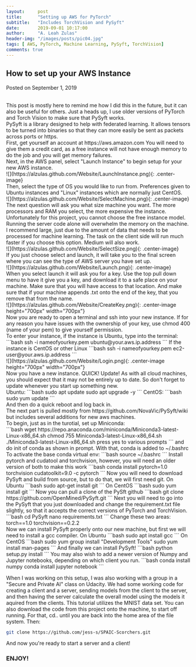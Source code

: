 ```yaml
---
layout:     post
title:      "Setting up AWS for PyTorch"
subtitle:   "Includes TorchVision and PySyft"
date:       2019-09-01 10:17:00
author:     "A. Leah Zulas"
header-img: "/images/posts/pic04.jpg"
tags: [ AWS, PyTorch, Machine Learning, PySyft, TorchVision]
comments: true
---
```


## How to set up your AWS Instance

Posted on September 1, 2019

<br>
This post is mostly here to remind me how I did this in the future, but it can also be useful for others. Just a heads up, I use older versions of PyTorch and Torch Vision to make sure that PySyft works. 
<br>
PySyft is a library designed to help with federated learning. It allows tensors to be turned into binaries so that they can more easily be sent as packets across ports or https. 
<br>
First, get yourself an account at https://aws.amazon.com
You will need to give them a credit card, as a free instance will not have enough memory to do the job and you will get memory failures. 
<br>
Next, in the AWS panel, select "Launch Instance" to begin setup for your new AWS instance.
<br>
![](https://alzulas.github.com/Website/LaunchInstance.png){: .center-image}
<br>
Then, select the type of OS you would like to run from. Preferences given to Ubuntu instances and "Linux" instances which are normally just CentOS. 
<br>
![](https://alzulas.github.com/Website/SelectMachine.png){: .center-image}
<br>
The next question will ask you what size machine you want. The more processors and RAM you select, the more expensive the instance. Unfortunately for this project, you cannot choose the free instance model. Running the server code alone will overwhelm the memory on the machine. I recommend large, just due to the amount of data that needs to be processed for machine learning. The task on the client side will run much faster if you choose this option. Medium will also work. 
<br>
![](https://alzulas.github.com/Website/SelectSize.png){: .center-image}
<br>
If you just choose select and launch, it will take you to the final screen where you can see the type of AWS server you have set up. 
<br>
![](https://alzulas.github.com/Website/Launch.png){: .center-image}
<br>
When you select launch it will ask you for a key. Use the top pull down menu to have it give you a key, and download it to a safe place on your machine. Make sure that you will have access to that location. And make sure that if your machine appends .txt onto the end of the key, that you remove that from the name. 
<br>
![](https://alzulas.github.com/Website/CreateKey.png){: .center-image height="700px" width="700px"}
<br>
Now you are ready to open a terminal and ssh into your new instance. If for any reason you have issues with the ownership of your key, use chmod 400 (name of your pem) to give yourself permission. 
<br>
To enter your instance, if the instance is Ubuntu, type into the terminal:
```bash
ssh -i nameofyourkey.pem ubuntu@your.aws.ip.address
```
If the instance is CentOS or other Linux
```bash
ssh -i nameofyourkey.pem ec2-user@your.aws.ip.address
```
<br>
![](https://alzulas.github.com/Website/Login.png){: .center-image height="700px" width="700px"}
<br>
Now you have a new instance. QUICK! Update! As with all cloud machines, you should expect that it may not be entirely up to date. So don't forget to update whenever you start up something new. 
<br>
Ubuntu:
```bash
sudo apt update
sudo apt upgrade -y
```
CentOS:
```bash
sudo yum update
```
<br>
And then do a quick reboot and log back in. 
<br>
The next part is pulled mostly from https://github.com/NovaVic/PySyft/wiki but includes several additions for new aws machines. 
<br>
To begin, just as in the turotial, set up Miniconda:
<br>
```bash
wget https://repo.anaconda.com/miniconda/Miniconda3-latest-Linux-x86_64.sh
chmod 755 Miniconda3-latest-Linux-x86_64.sh
./Miniconda3-latest-Linux-x86_64.sh press yes to various prompts
```
and do init of conda as shown in prompt. With that, conda is added to ~/.bashrc
To activate the base conda virtual env:
```bash
source ~/.bashrc
```
Install pytorch and cudatool and torchvision, however, you will need an older version of both to make this work
```bash
conda install pytorch=1.0 torchvision cudatoolkit=9.0 -c pytorch
```
Now you will need to download PySyft and build from source, but to do that, we will first need git.
On Ubuntu
```bash
sudo apt-get install git
```
On CentOS
```bash
sudo yum install git
```
Now you can pull a clone of the PySft github
```bash
git clone https://github.com/OpenMined/PySyft.git
```
Next you will need to go into the PySyft that you just downloaded and change the requirement.txt file slightly, so that it accepts the correct versions of PyTorch and TorchVision.
```bash
cd PySyft
nano requirements.txt
```
Change these two areas:
torch==1.0
torchvision==0.2.2
<br>
Now we can install PySyft properly onto our new machine, but first we will need to install a gcc compiler. 
On Ubuntu
```bash
sudo apt install gcc
```
On CentOS
```bash
sudo yum group install "Development Tools"
sudo yum install man-pages
```
And finally we can install PySyft!
```bash
python setup.py install
```
You may also wish to add a newer version of Numpy and Jupyter notebooks, depending on which client you run.
```bash
conda install numpy
conda install jupyter notebook
```

When I was working on this setup, I was also working with a group in a "Secure and Private AI" class on Udacity. We had some working code for creating a client and a server, sending models from the client to the server, and then having the server calculate the overall model using the models it aquired from the clients. This tutorial utilizes the MNIST data set. You can also download the code from this project onto the machine, to start off running. For that, cd.. until you are back into the home area of the file system. Then:
```bash
git clone https://github.com/jess-s/SPAIC-Scorchers.git
```
And now you're ready to start a server and a client!
<br>

### ENJOY!

